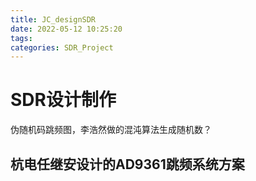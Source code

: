 ```yaml
---
title: JC_designSDR
date: 2022-05-12 10:25:20
tags:
categories: SDR_Project
---
```

# SDR设计制作
伪随机码跳频图，李浩然做的混沌算法生成随机数？

## 杭电任继安设计的AD9361跳频系统方案